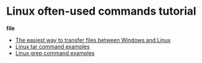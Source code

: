 # Linux often-used commands tutorial

**file**

* [The easiest way to transfer files between Windows and Linux](http://www.henryxi.com/the-easiest-way-to-transfer-files-between-windows-and-linux)
* [Linux tar command examples](http://www.henryxi.com/linux-tar-command-examples)
* [Linux grep command examples ](http://www.henryxi.com/linux-grep-command-examples)